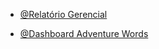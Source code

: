 
- [@Relatório Gerencial](https://lookerstudio.google.com/reporting/4bfb8a93-1e93-444c-a3ce-a958e24bceaa)

- [@Dashboard Adventure Words](https://lookerstudio.google.com/reporting/02e94560-7d6d-4ba2-8c4d-f6aa2dba407e)
